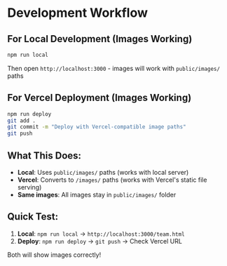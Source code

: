 # Development Workflow

## For Local Development (Images Working)
```bash
npm run local
```
Then open `http://localhost:3000` - images will work with `public/images/` paths

## For Vercel Deployment (Images Working)
```bash
npm run deploy
git add .
git commit -m "Deploy with Vercel-compatible image paths"
git push
```

## What This Does:
- **Local**: Uses `public/images/` paths (works with local server)
- **Vercel**: Converts to `/images/` paths (works with Vercel's static file serving)
- **Same images**: All images stay in `public/images/` folder

## Quick Test:
1. **Local**: `npm run local` → `http://localhost:3000/team.html`
2. **Deploy**: `npm run deploy` → `git push` → Check Vercel URL

Both will show images correctly!
